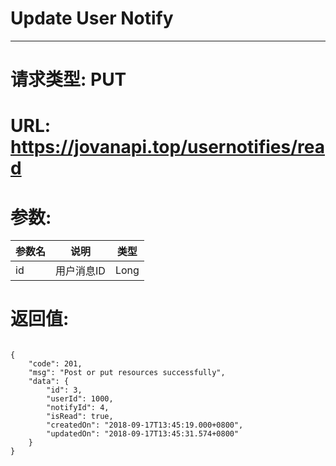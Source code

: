 # Update User Notify
---
# 请求类型: PUT
# URL: https://jovanapi.top/usernotifies/read
# 参数:
参数名 | 说明    | 类型
----- |-------- | ----
id | 用户消息ID  | Long
# 返回值:
<pre><code>
{
    "code": 201,
    "msg": "Post or put resources successfully",
    "data": {
        "id": 3,
        "userId": 1000,
        "notifyId": 4,
        "isRead": true,
        "createdOn": "2018-09-17T13:45:19.000+0800",
        "updatedOn": "2018-09-17T13:45:31.574+0800"
    }
}
</code></pre>
